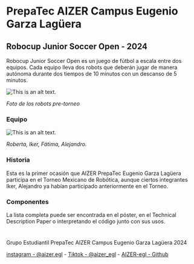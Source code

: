 # PrepaTec AIZER Campus Eugenio Garza Lagüera


## Robocup Junior Soccer Open - 2024

Robocup Junior Soccer Open es un juego de fútbol a escala entre dos equipos. Cada equipo lleva dos robots que deberán jugar de manera autónoma durante dos tiempos de 10 minutos con un descanso de 5 minutos.

![This is an alt text.](https://i.ibb.co/51pCXpc/Robots.jpg)

_Foto de los robots pre-torneo_

### Equipo
![This is an alt text.](https://i.ibb.co/42R0Vqz/Equipo.jpg)

_Roberta, Iker, Fátima, Alejandro._

### Historia
Esta es la primer ocasión que AIZER PrepaTec Eugenio Garza Lagüera participa en el Torneo Mexicano de Robótica, aunque ciertos integrantes Iker, Alejandro ya habían participado anteriormente en el Torneo.

### Componentes
La lista completa puede ser encontrada en el póster, en el Technical Description Paper o interpretando el código junto con sus usos.

#
Grupo Estudiantil PrepaTec AIZER Campus Eugenio Garza Lagüera 2024

[instagram - @aizer.egl](https://www.instagram.com/aizer.egl/) - [Tiktok - @aizer_egl](https://www.tiktok.com/@aizer_egl) -  [AIZER-egl - Github](https://github.com/aizer-egl)